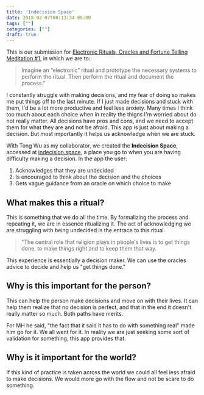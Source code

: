```yaml
---
title: 'Indecision Space'
date: 2018-02-07T00:13:34-05:00
tags: [""]
categories: [""]
draft: true
---
```


This is our submission for [Electronic Rituals, Oracles and Fortune Telling](http://eroft.decontextualize.com/) [Meditation #1,](http://eroft.decontextualize.com/schedule#meditation-1-assigned) 
in which we are to:

  > Imagine an “electronic” ritual and prototype the necessary systems to perform the ritual. Then perform the ritual and document the process."

I constantly struggle with making decisions, and my fear of doing so makes me put things off to the last minute.  If I just made decisions and stuck with them,
I'd be a lot more productive and feel less anxiety.  Many times I think too much about each choice when in reality the thigns I'm worried about do not really matter.
All decisions have pros and cons, and we need to accept them for what they are and not be afraid.  This app is just about making a decision.  But most importantly
it helps us acknowledge when we are stuck.

With Tong Wu as my collaborator, we created the **Indecision Space**, accessed at [indecision.space](http://www.indecision.space), a place you go to when you are having difficulty making a decision.  In the app the user:

1. Acknowledges that they are undecided
2. Is encouraged to think about the decision and the choices
3. Gets vague guidance from an oracle on which choice to make

## What makes this a ritual?

This is something that we do all the time.  By formalizing the process and repeating it, we are in essence ritualizing it.  The act
of acknowledging we are struggling with being undecided is the entrace to this ritual.

> "The central role that religion plays in people's lives is to get things done, to make things right and to keep them that way.

This experience is essentially a decision maker.  We can use the oracles advice to decide and help us "get things done."

## Why is this important for the person?

This can help the person make decisions and move on with their lives.  It can help them realize that no decision is perfect, and that
in the end it doesn't really matter so much.  Both paths have merits.

For MH he said, "the fact that it said it has to do with something real" made him go for it.  We all went for it.  In reality we are just
seeking some sort of validation for something, this app provides that.

## Why is it important for the world?

If this kind of practice is taken across the world we could all feel less afraid to make decisions.  We would more go with the flow
and not be scare to do something.
